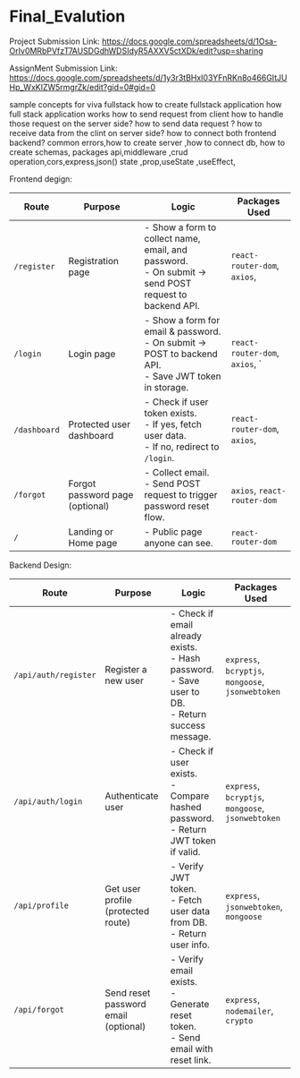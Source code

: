# Final_Evalution
Project Submission Link:
https://docs.google.com/spreadsheets/d/1Osa-OrIv0MRbPVfzT7AUSDGdhWDSIdyR5AXXV5ctXDk/edit?usp=sharing



AssignMent Submission Link:
https://docs.google.com/spreadsheets/d/1y3r3tBHxI03YFnRKn8o466GItJUHp_WxKIZW5rmgrZk/edit?gid=0#gid=0


sample concepts for viva
fullstack 
how to create fullstack application
how full stack application works
how to send request from client
how to handle those request on the server side?
how to send data request ?
how to receive data from the clint on server side?
how to connect both frontend backend?
common errors,how to create server ,how to connect db,
how to create schemas,
packages
api,middleware ,crud operation,cors,express,json()
	 state ,prop,useState ,useEffect, 

Frontend degign:


| **Route**    | **Purpose**                     | **Logic**                                                                                                 | **Packages Used**                                                                 |
| ------------ | ------------------------------- | --------------------------------------------------------------------------------------------------------- | --------------------------------------------------------------------------------- |
| `/register`  | Registration page               | - Show a form to collect name, email, and password.<br>- On submit → send POST request to backend API.    | `react-router-dom`, `axios`,  |
| `/login`     | Login page                      | - Show a form for email & password.<br>- On submit → POST to backend API.<br>- Save JWT token in storage. | `react-router-dom`, `axios`, `                                  |
| `/dashboard` | Protected user dashboard        | - Check if user token exists.<br>- If yes, fetch user data.<br>- If no, redirect to `/login`.             | `react-router-dom`, `axios`,                             |
| `/forgot`    | Forgot password page (optional) | - Collect email.<br>- Send POST request to trigger password reset flow.                                   | `axios`, `react-router-dom`                                                       |
| `/`          | Landing or Home page            | - Public page anyone can see.                                                                             | `react-router-dom`                                                                |




Backend Design:

| **Route**       	 | **Purpose**                          | **Logic**                                                                                               | **Packages Used**                                 |
| ---------------	 | ------------------------------------ | ------------------------------------------------------------------------------------------------------- | ------------------------------------------------- |
| `/api/auth/register`   | Register a new user                  | - Check if email already exists.<br>- Hash password.<br>- Save user to DB.<br>- Return success message. | `express`, `bcryptjs`, `mongoose`, `jsonwebtoken` |
| `/api/auth/login`    	 | Authenticate user                    | - Check if user exists.<br>- Compare hashed password.<br>- Return JWT token if valid.                   | `express`, `bcryptjs`, `mongoose`, `jsonwebtoken` |
| `/api/profile` 	 | Get user profile (protected route)   | - Verify JWT token.<br>- Fetch user data from DB.<br>- Return user info.                                | `express`, `jsonwebtoken`, `mongoose`             |     |
| `/api/forgot`   	 | Send reset password email (optional) | - Verify email exists.<br>- Generate reset token.<br>- Send email with reset link.                      | `express`, `nodemailer`, `crypto`                 |











